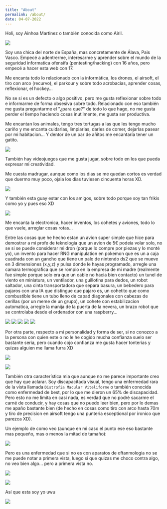 ```yaml
---
title: "About"
permalink: /about/
date: 04-07-2022
---
```


Holi, soy Ainhoa Martinez o también conocida como Airil.

![](/assets/images/about/holi.jpg)

Soy una chica del norte de España, mas concretamente de Álava, Pais Vasco. Empecé a adentrerme, interesarme y aprender sobre el mundo de la seguridad informatica ofensifa (pentesting/hacking) con 16 años, pero empecé a hacer esta web con 17. 

Me encanta todo lo relacionado con la informática, los drones, el airsoft, el tiro con arco (recurvo), el parkour y sobre todo acrobacias, aprender cosas, reflexionar, el hockey...

No se si es un defecto o algo positivo, pero me gusta reflexionar sobre todo e informarme de forma obsesiva sobre todo. Relacionado con eso también me gusta preguntarme el "¿para que?" de todo lo que hago, no me gusta perder el tiempo  haciendo cosas inutilmente, me gusta ser productiva.

Me encantan los animales, tengo tres tortugas a las que les tengo mucho cariño y me encanta cuidarlas, limpiarlas, darles de comer, dejarlas pasear por mi habitacion... Y dentor de un par de añitos me encantaría tener un gatito.

![](/assets/images/about/tutel.jpg)


También hay videojuegos que me gusta jugar, sobre todo en los que pueda expresar mi creatividad.

Me cuesta madrugar, aunque como los dias se me quedan cortos es verdad que duermo muy poco, ojala los dias tuviesen cincuenta horas XD.

![](/assets/images/about/dormilona.jpg)

Y también esta guay estar con los amigos, sobre todo porque soy tan frikis como yo y pues eso XD

![](/assets/images/about/Insta.png)

Me encanta la electronica, hacer inventos, los cohetes y aviones, todo lo que vuele, arreglar cosas rotas...

Entre las cosas que he hecho estan un avion super simple que hice para demostrar a mi profe de teknologia que un avion de 5€ podeia volar solo, no se si se puede considerar mi dron (porque lo compre por piezas y lo monté yo), un invento para hacer RNG manipulation en pokemon que es un a caja cuadrada con un gancho que tiene un palo de nintendo ds2 que se mueve en 3 dimensiones (x,y,z) y pulsa donde le hayas programado, arregle una camara termografica que se rompio en la empresa de mi madre (realmente fue simple porque solo era que un cable no hacia bien contacto) un tunel de viento en miniatura, un ventilador, una guillotina para dedos, un robot saltador, una cinta transportadora que separa basura, un bebedero para pajaros con una IA que distingue que pajaro es, un cohetito que como combustible tiene un tubo lleno de capad diagonales con cabezas de cerillas (por un meme de un grupo), un cohete con estabilizacion automatica, arregle la manija de la puerta de la nevera, un brazo robot que se controlaba desde el ordenador con una raspberry...

![](/assets/images/about/avion.jpg)
![](/assets/images/about/guillotina.jpg)
![](/assets/images/about/guillotina2.jpg)
![](/assets/images/about/dron.jpg)
![](/assets/images/about/termica.jpg)

Por otra parte, respecto a mi personalidad y forma de ser, si no conozco a la persona con quien este o no le he cogido mucha confianza suelo ser bastante seria, pero cuando cojo confianza me gusta hacer tonterias y quizas alguien me llama furra XD

![](/assets/images/about/furra.jpg)

![](/assets/images/about/aehao.jpg)


También otra característica mia que aunque no me parece importante creo que hay que aclarar. Soy discapacitada visual, tengo una enfermedad rara de la vista llamada `Distrofia Macular Viteliforme` o también conocida como enfermedad de best, por lo que me dieron un 65% de discapacidad. Pero esto no me limita en casi nada, es verdad que no podré sacarme el carné de conducir, y hay cosas que no puedo leer bien, pero por lo demas me apaño bastante bien (de hecho en cosas como tiro con arco hasta 70m y tiro de precision en airsoft tengo una punteria esceptional por ironico que parezca XD).

Un ejemplo de como veo (aunque en mi caso el punto ese eso bastante mas pequeño, mas o menos la mitad de tamaño):

![](/assets/images/about/download.jpg)

Pero es una enfermedad que si no es con aparatos de oftanmologia no se me puede notar a primera vista, luego si que quizas me choco contra algo, no veo bien algo... pero a primera vista no.

![](/assets/images/about/discapacidad.jpg)

![](/assets/images/about/dormilona3.jpg)

Así que esta soy yo uwu

![](/assets/images/about/dormilona2.jpg)





